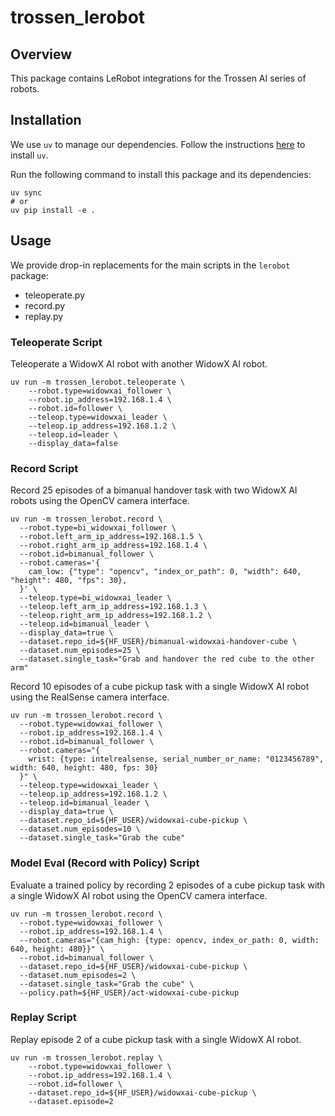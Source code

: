 # trossen_lerobot

## Overview

This package contains LeRobot integrations for the Trossen AI series of robots.

## Installation

We use `uv` to manage our dependencies.
Follow the instructions [here](https://docs.astral.sh/uv/getting-started/installation/) to install `uv`.

Run the following command to install this package and its dependencies:

```shell
uv sync
# or
uv pip install -e .
```

## Usage

We provide drop-in replacements for the main scripts in the `lerobot` package:

* teleoperate.py
* record.py
* replay.py

### Teleoperate Script

Teleoperate a WidowX AI robot with another WidowX AI robot.

```shell
uv run -m trossen_lerobot.teleoperate \
    --robot.type=widowxai_follower \
    --robot.ip_address=192.168.1.4 \
    --robot.id=follower \
    --teleop.type=widowxai_leader \
    --teleop.ip_address=192.168.1.2 \
    --teleop.id=leader \
    --display_data=false
```

### Record Script

Record 25 episodes of a bimanual handover task with two WidowX AI robots using the OpenCV camera interface.

```shell
uv run -m trossen_lerobot.record \
  --robot.type=bi_widowxai_follower \
  --robot.left_arm_ip_address=192.168.1.5 \
  --robot.right_arm_ip_address=192.168.1.4 \
  --robot.id=bimanual_follower \
  --robot.cameras='{
    cam_low: {"type": "opencv", "index_or_path": 0, "width": 640, "height": 480, "fps": 30},
  }' \
  --teleop.type=bi_widowxai_leader \
  --teleop.left_arm_ip_address=192.168.1.3 \
  --teleop.right_arm_ip_address=192.168.1.2 \
  --teleop.id=bimanual_leader \
  --display_data=true \
  --dataset.repo_id=${HF_USER}/bimanual-widowxai-handover-cube \
  --dataset.num_episodes=25 \
  --dataset.single_task="Grab and handover the red cube to the other arm"
```

Record 10 episodes of a cube pickup task with a single WidowX AI robot using the RealSense camera interface.

```shell
uv run -m trossen_lerobot.record \
  --robot.type=widowxai_follower \
  --robot.ip_address=192.168.1.4 \
  --robot.id=bimanual_follower \
  --robot.cameras="{
    wrist: {type: intelrealsense, serial_number_or_name: "0123456789", width: 640, height: 480, fps: 30}
  }" \
  --teleop.type=widowxai_leader \
  --teleop.ip_address=192.168.1.2 \
  --teleop.id=bimanual_leader \
  --display_data=true \
  --dataset.repo_id=${HF_USER}/widowxai-cube-pickup \
  --dataset.num_episodes=10 \
  --dataset.single_task="Grab the cube"
```

### Model Eval (Record with Policy) Script

Evaluate a trained policy by recording 2 episodes of a cube pickup task with a single WidowX AI robot using the OpenCV camera interface.

```shell
uv run -m trossen_lerobot.record \
  --robot.type=widowxai_follower \
  --robot.ip_address=192.168.1.4 \
  --robot.cameras="{cam_high: {type: opencv, index_or_path: 0, width: 640, height: 480}}" \
  --robot.id=bimanual_follower \
  --dataset.repo_id=${HF_USER}/widowxai-cube-pickup \
  --dataset.num_episodes=2 \
  --dataset.single_task="Grab the cube" \
  --policy.path=${HF_USER}/act-widowxai-cube-pickup
```

### Replay Script

Replay episode 2 of a cube pickup task with a single WidowX AI robot.

```shell
uv run -m trossen_lerobot.replay \
    --robot.type=widowxai_follower \
    --robot.ip_address=192.168.1.4 \
    --robot.id=follower \
    --dataset.repo_id=${HF_USER}/widowxai-cube-pickup \
    --dataset.episode=2
```
